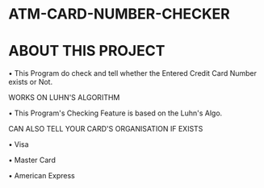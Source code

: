 # ATM-CARD-NUMBER-CHECKER

# ABOUT THIS PROJECT

• This Program do check and tell whether the Entered Credit Card Number exists or Not.

WORKS ON LUHN'S ALGORITHM

• This Program's Checking Feature is based on the Luhn's Algo.

CAN ALSO TELL YOUR CARD'S ORGANISATION IF EXISTS

• Visa

• Master Card

• American Express
